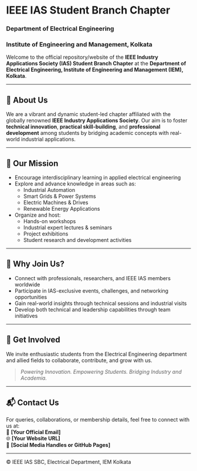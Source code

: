 # IEEE IAS Student Branch Chapter  
### Department of Electrical Engineering  
### Institute of Engineering and Management, Kolkata  

Welcome to the official repository/website of the **IEEE Industry Applications Society (IAS) Student Branch Chapter** at the **Department of Electrical Engineering, Institute of Engineering and Management (IEM), Kolkata**.

---

## 🌟 About Us

We are a vibrant and dynamic student-led chapter affiliated with the globally renowned **IEEE Industry Applications Society**. Our aim is to foster **technical innovation**, **practical skill-building**, and **professional development** among students by bridging academic concepts with real-world industrial applications.

---

## 🎯 Our Mission

- Encourage interdisciplinary learning in applied electrical engineering
- Explore and advance knowledge in areas such as:
  - Industrial Automation  
  - Smart Grids & Power Systems  
  - Electric Machines & Drives  
  - Renewable Energy Applications  
- Organize and host:
  - Hands-on workshops  
  - Industrial expert lectures & seminars  
  - Project exhibitions  
  - Student research and development activities

---

## 🔗 Why Join Us?

- Connect with professionals, researchers, and IEEE IAS members worldwide  
- Participate in IAS-exclusive events, challenges, and networking opportunities  
- Gain real-world insights through technical sessions and industrial visits  
- Develop both technical and leadership capabilities through team initiatives

---

## 📣 Get Involved

We invite enthusiastic students from the Electrical Engineering department and allied fields to collaborate, contribute, and grow with us.

> _Powering Innovation. Empowering Students. Bridging Industry and Academia._

---

## 📬 Contact Us

For queries, collaborations, or membership details, feel free to connect with us at:  
📧 **[Your Official Email]**  
🌐 **[Your Website URL]**  
🔗 **[Social Media Handles or GitHub Pages]**

---

© IEEE IAS SBC, Electrical Department, IEM Kolkata
